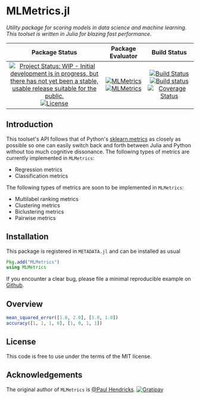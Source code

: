 # MLMetrics.jl

_Utility package for scoring models in data science and machine learning. This toolset is written in Julia for blazing fast performance._

| **Package Status** | **Package Evaluator** | **Build Status**  |
|:------------------:|:---------------------:|:-----------------:|
| [![Project Status: WIP - Initial development is in progress, but there has not yet been a stable, usable release suitable for the public.](http://www.repostatus.org/badges/latest/wip.svg)](http://www.repostatus.org/#wip) [![License](http://img.shields.io/badge/license-MIT-brightgreen.svg?style=flat)](LICENSE.md) | [![MLMetrics](http://pkg.julialang.org/badges/MLMetrics_0.4.svg)](http://pkg.julialang.org/?pkg=MLMetrics&ver=0.4) [![MLMetrics](http://pkg.julialang.org/badges/MLMetrics_0.4.svg)](http://pkg.julialang.org/?pkg=MLMetrics&ver=0.5) | [![Build Status](https://travis-ci.org/JuliaML/MLMetrics.jl.svg?branch=master)](https://travis-ci.org/JuliaML/MLMetrics.jl) [![Build status](https://ci.appveyor.com/api/projects/status/1p7noblkootdqiqj?svg=true)](https://ci.appveyor.com/project/JuliaML/mlmetrics-jl) [![Coverage Status](https://coveralls.io/repos/JuliaML/MLMetrics.jl/badge.svg?branch=master&service=github)](https://coveralls.io/github/JuliaML/MLMetrics.jl?branch=master) |

## Introduction

This toolset's API follows that of Python's [sklearn.metrics](http://scikit-learn.org/stable/modules/classes.html#sklearn-metrics-metrics)
as closely as possible so one can easily switch back and forth
between Julia and Python without too much cognitive dissonance.
The following types of metrics are currently implemented in `MLMetrics`:

-   Regression metrics
-   Classification metrics

The following types of metrics are soon to be implemented in `MLMetrics`:

-   Multilabel ranking metrics
-   Clustering metrics
-   Biclustering metrics
-   Pairwise metrics

Installation
------------

This package is registered in `METADATA.jl` and can be installed as usual

``` julia
Pkg.add("MLMetrics")
using MLMetrics
```

If you encounter a clear bug, please file a minimal reproducible example on [Github](https://github.com/JuliaML/MLMetrics.jl/issues).

## Overview

``` julia
mean_squared_error([1.0, 2.0], [1.0, 1.0])
accuracy([1, 1, 1, 0], [1, 0, 1, 1])
```

## License

This code is free to use under the terms of the MIT license.

## Acknowledgements

The original author of `MLMetrics` is [@Paul Hendricks](<https://github.com/paulhendricks>). [![Gratipay](https://img.shields.io/gratipay/JSFiddle.svg)](https://gratipay.com/~paulhendricks/)


